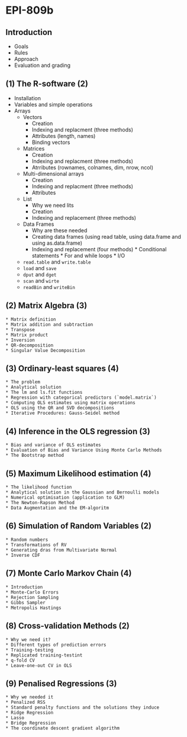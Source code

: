 # EPI-809b


## Introduction 
   * Goals
   * Rules
   * Approach
   * Evaluation and grading
## (1) The R-software (2)
   * Installation
   * Variables and simple operations
   * Arrays 
   		* Vectors
   			* Creation	
   			* Indexing and replacment (three methods)
			* Attributes (length, names)
   			* Binding vectors
   		* Matrices
   			* Creation
   			* Indexing and replacment (three methods)
   			* Atrributes (rownames, colnames, dim, nrow, ncol)
   		* Multi-dimensional arrays
   			* Creation
   			* Indexing and replacment (three methods)
   			* Attributes
		* List
			* Why we need lits
			* Creation
			* Indexing and replacement (three methods)
		* Data Frames	
			* Why are these needed
			* Creating data frames (using read table, using data.frame and using as.data.frame)
			* Indexing and replacement (four methods)
	* Conditional statements
	* For and while loops
	* I/O
		* `read.table`  and `write.table`
		* `load` and `save`
		* `dput` and `dget`
		* `scan` and `wirte`
		* `readBin` and `writeBin`
## (2) Matrix Algebra (3)
	* Matrix definition
	* Matrix addition and subtraction
	* Transpose
	* Matrix product
	* Inversion
	* QR-decomposition
	* Singular Value Decomposition
	
## (3) Ordinary-least squares (4)
	* The problem
	* Analytical solution
	* The lm and ls.fit functions
	* Regression with categorical predictors (`model.matrix`)
	* Computing OLS estimates using matrix operations
	* OLS using the QR and SVD decompositions
	* Iterative Procedures: Gauss-Seidel method
	
## (4) Inference in the OLS regression (3)
	* Bias and variance of OLS estimates
	* Evaluation of Bias and Variance Using Monte Carlo Methods
	* The Bootstrap method
	
## (5) Maximum Likelihood estimation (4)
	* The likelihood function
	* Analytical solution in the Gaussian and Bernoulli models
	* Numerical optimisation (application to GLM)
	* The Newton-Rapson Method
	* Data Augmentation and the EM-algoritm
		
## (6) Simulation of Random Variables (2)
	* Random numbers
	* Transformations of RV
	* Generating dras from Multivariate Normal
	* Inverse CDF
	
## (7) Monte Carlo Markov Chain (4)
	* Introduction
	* Monte-Carlo Errors
	* Rejection Sampling
	* Gibbs Sampler
	* Metropolis Hastings
	
## (8) Cross-validation Methods (2)
	* Why we need it?
	* Different types of prediction errors
	* Training-testing
	* Replicated training-testint
	* q-fold CV
	* Leave-one-out CV in OLS
	
## (9) Penalised Regressions (3)
	* Why we needed it
	* Penalized RSS 
	* Standard penalty functions and the solutions they induce
	* Ridge Regression
	* Lasso
	* Bridge Regression
	* The coordinate descent gradient algorithm 
	
	
	
	
		   		

